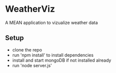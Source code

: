 WeatherViz
==========
A MEAN application to vizualize weather data

Setup
-----
* clone the repo
* run 'npm install' to install dependencies
* install and start mongoDB if not installed already
* run 'node server.js'
